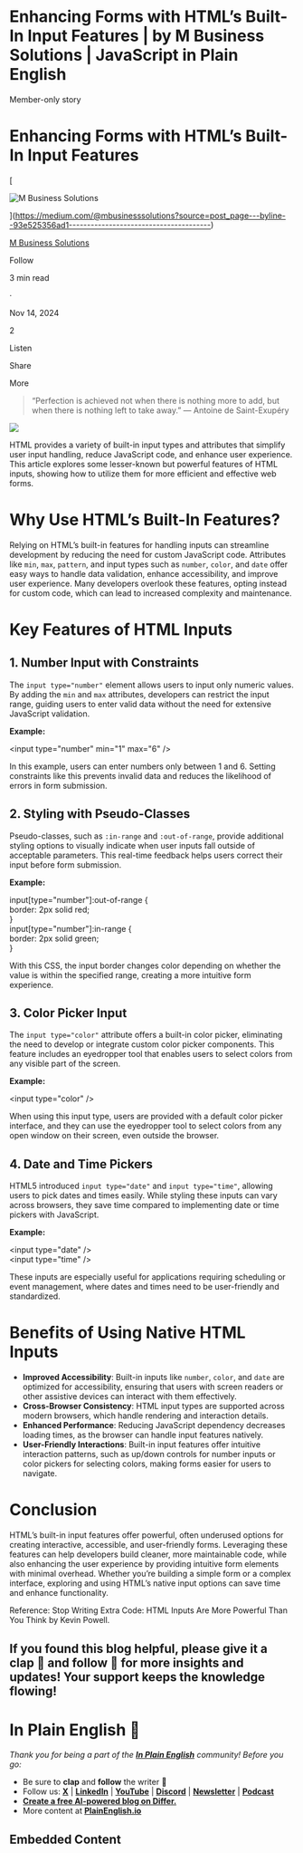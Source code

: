 # Enhancing Forms with HTML’s Built-In Input Features | by M Business Solutions | JavaScript in Plain English

Member-only story

# Enhancing Forms with HTML’s Built-In Input Features

[

![M Business Solutions](https://miro.medium.com/v2/resize:fill:64:64/1*ARHBYAt-Z8iITtzLkJxYvg.jpeg)





](https://medium.com/@mbusinesssolutions?source=post_page---byline--93e525356ad1---------------------------------------)

[M Business Solutions](https://medium.com/@mbusinesssolutions?source=post_page---byline--93e525356ad1---------------------------------------)

Follow

3 min read

·

Nov 14, 2024

2

Listen

Share

More

> “Perfection is achieved not when there is nothing more to add, but when there is nothing left to take away.” — Antoine de Saint-Exupéry

![](https://miro.medium.com/v2/resize:fit:875/0*PRgnnf8VblysVP9Z)

HTML provides a variety of built-in input types and attributes that simplify user input handling, reduce JavaScript code, and enhance user experience. This article explores some lesser-known but powerful features of HTML inputs, showing how to utilize them for more efficient and effective web forms.

# Why Use HTML’s Built-In Features?

Relying on HTML’s built-in features for handling inputs can streamline development by reducing the need for custom JavaScript code. Attributes like `min`, `max`, `pattern`, and input types such as `number`, `color`, and `date` offer easy ways to handle data validation, enhance accessibility, and improve user experience. Many developers overlook these features, opting instead for custom code, which can lead to increased complexity and maintenance.

# Key Features of HTML Inputs

## 1\. Number Input with Constraints

The `input type="number"` element allows users to input only numeric values. By adding the `min` and `max` attributes, developers can restrict the input range, guiding users to enter valid data without the need for extensive JavaScript validation.

**Example:**

<input type\="number" min\="1" max\="6" />

In this example, users can enter numbers only between 1 and 6. Setting constraints like this prevents invalid data and reduces the likelihood of errors in form submission.

## 2\. Styling with Pseudo-Classes

Pseudo-classes, such as `:in-range` and `:out-of-range`, provide additional styling options to visually indicate when user inputs fall outside of acceptable parameters. This real-time feedback helps users correct their input before form submission.

**Example:**

input\[type="number"\]:out-of-range {  
  border: 2px solid red;  
}  
input\[type="number"\]:in-range {  
  border: 2px solid green;  
}

With this CSS, the input border changes color depending on whether the value is within the specified range, creating a more intuitive form experience.

## 3\. Color Picker Input

The `input type="color"` attribute offers a built-in color picker, eliminating the need to develop or integrate custom color picker components. This feature includes an eyedropper tool that enables users to select colors from any visible part of the screen.

**Example:**

<input type\="color" />

When using this input type, users are provided with a default color picker interface, and they can use the eyedropper tool to select colors from any open window on their screen, even outside the browser.

## 4\. Date and Time Pickers

HTML5 introduced `input type="date"` and `input type="time"`, allowing users to pick dates and times easily. While styling these inputs can vary across browsers, they save time compared to implementing date or time pickers with JavaScript.

**Example:**

<input type\="date" />  
<input type\="time" />

These inputs are especially useful for applications requiring scheduling or event management, where dates and times need to be user-friendly and standardized.

# Benefits of Using Native HTML Inputs

-   **Improved Accessibility**: Built-in inputs like `number`, `color`, and `date` are optimized for accessibility, ensuring that users with screen readers or other assistive devices can interact with them effectively.
-   **Cross-Browser Consistency**: HTML input types are supported across modern browsers, which handle rendering and interaction details.
-   **Enhanced Performance**: Reducing JavaScript dependency decreases loading times, as the browser can handle input features natively.
-   **User-Friendly Interactions**: Built-in input features offer intuitive interaction patterns, such as up/down controls for number inputs or color pickers for selecting colors, making forms easier for users to navigate.

# Conclusion

HTML’s built-in input features offer powerful, often underused options for creating interactive, accessible, and user-friendly forms. Leveraging these features can help developers build cleaner, more maintainable code, while also enhancing the user experience by providing intuitive form elements with minimal overhead. Whether you’re building a simple form or a complex interface, exploring and using HTML’s native input options can save time and enhance functionality.

Reference: Stop Writing Extra Code: HTML Inputs Are More Powerful Than You Think by Kevin Powell.

## If you found this blog helpful, please give it a clap 👏 and follow 🔔 for more insights and updates! Your support keeps the knowledge flowing!

# In Plain English 🚀

_Thank you for being a part of the_ [**_In Plain English_**](https://plainenglish.io/) _community! Before you go:_

-   Be sure to **clap** and **follow** the writer ️👏**️️**
-   Follow us: [**X**](https://x.com/inPlainEngHQ) | [**LinkedIn**](https://www.linkedin.com/company/inplainenglish/) | [**YouTube**](https://www.youtube.com/channel/UCtipWUghju290NWcn8jhyAw) | [**Discord**](https://discord.gg/in-plain-english-709094664682340443) | [**Newsletter**](https://newsletter.plainenglish.io/) | [**Podcast**](https://open.spotify.com/show/7qxylRWKhvZwMz2WuEoua0)
-   [**Create a free AI-powered blog on Differ.**](https://differ.blog/)
-   More content at [**PlainEnglish.io**](https://plainenglish.io/)

## Embedded Content